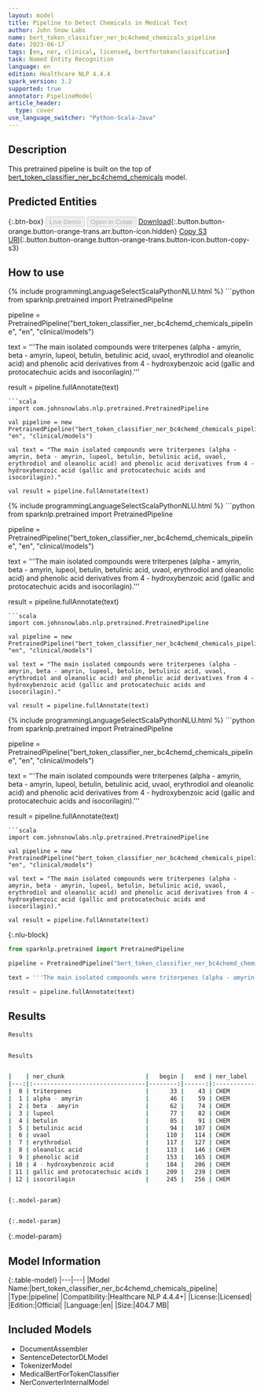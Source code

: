```yaml
---
layout: model
title: Pipeline to Detect Chemicals in Medical Text
author: John Snow Labs
name: bert_token_classifier_ner_bc4chemd_chemicals_pipeline
date: 2023-06-17
tags: [en, ner, clinical, licensed, bertfortokenclassification]
task: Named Entity Recognition
language: en
edition: Healthcare NLP 4.4.4
spark_version: 3.2
supported: true
annotator: PipelineModel
article_header:
  type: cover
use_language_switcher: "Python-Scala-Java"
---
```


## Description

This pretrained pipeline is built on the top of [bert_token_classifier_ner_bc4chemd_chemicals](https://nlp.johnsnowlabs.com/2022/07/25/bert_token_classifier_ner_bc4chemd_chemicals_en_3_0.html) model.

## Predicted Entities



{:.btn-box}
<button class="button button-orange" disabled>Live Demo</button>
<button class="button button-orange" disabled>Open in Colab</button>
[Download](https://s3.amazonaws.com/auxdata.johnsnowlabs.com/clinical/models/bert_token_classifier_ner_bc4chemd_chemicals_pipeline_en_4.4.4_3.2_1686963400526.zip){:.button.button-orange.button-orange-trans.arr.button-icon.hidden}
[Copy S3 URI](s3://auxdata.johnsnowlabs.com/clinical/models/bert_token_classifier_ner_bc4chemd_chemicals_pipeline_en_4.4.4_3.2_1686963400526.zip){:.button.button-orange.button-orange-trans.button-icon.button-copy-s3}

## How to use

<div class="tabs-box" markdown="1">
{% include programmingLanguageSelectScalaPythonNLU.html %}
```python
from sparknlp.pretrained import PretrainedPipeline

pipeline = PretrainedPipeline("bert_token_classifier_ner_bc4chemd_chemicals_pipeline", "en", "clinical/models")

text = '''The main isolated compounds were triterpenes (alpha - amyrin, beta - amyrin, lupeol, betulin, betulinic acid, uvaol, erythrodiol and oleanolic acid) and phenolic acid derivatives from 4 - hydroxybenzoic acid (gallic and protocatechuic acids and isocorilagin).'''

result = pipeline.fullAnnotate(text)
```
```scala
import com.johnsnowlabs.nlp.pretrained.PretrainedPipeline

val pipeline = new PretrainedPipeline("bert_token_classifier_ner_bc4chemd_chemicals_pipeline", "en", "clinical/models")

val text = "The main isolated compounds were triterpenes (alpha - amyrin, beta - amyrin, lupeol, betulin, betulinic acid, uvaol, erythrodiol and oleanolic acid) and phenolic acid derivatives from 4 - hydroxybenzoic acid (gallic and protocatechuic acids and isocorilagin)."

val result = pipeline.fullAnnotate(text)
```
</div>

<div class="tabs-box" markdown="1">
{% include programmingLanguageSelectScalaPythonNLU.html %}
```python
from sparknlp.pretrained import PretrainedPipeline

pipeline = PretrainedPipeline("bert_token_classifier_ner_bc4chemd_chemicals_pipeline", "en", "clinical/models")

text = '''The main isolated compounds were triterpenes (alpha - amyrin, beta - amyrin, lupeol, betulin, betulinic acid, uvaol, erythrodiol and oleanolic acid) and phenolic acid derivatives from 4 - hydroxybenzoic acid (gallic and protocatechuic acids and isocorilagin).'''

result = pipeline.fullAnnotate(text)
```
```scala
import com.johnsnowlabs.nlp.pretrained.PretrainedPipeline

val pipeline = new PretrainedPipeline("bert_token_classifier_ner_bc4chemd_chemicals_pipeline", "en", "clinical/models")

val text = "The main isolated compounds were triterpenes (alpha - amyrin, beta - amyrin, lupeol, betulin, betulinic acid, uvaol, erythrodiol and oleanolic acid) and phenolic acid derivatives from 4 - hydroxybenzoic acid (gallic and protocatechuic acids and isocorilagin)."

val result = pipeline.fullAnnotate(text)
```
</div>

<div class="tabs-box" markdown="1">
{% include programmingLanguageSelectScalaPythonNLU.html %}
```python
from sparknlp.pretrained import PretrainedPipeline

pipeline = PretrainedPipeline("bert_token_classifier_ner_bc4chemd_chemicals_pipeline", "en", "clinical/models")

text = '''The main isolated compounds were triterpenes (alpha - amyrin, beta - amyrin, lupeol, betulin, betulinic acid, uvaol, erythrodiol and oleanolic acid) and phenolic acid derivatives from 4 - hydroxybenzoic acid (gallic and protocatechuic acids and isocorilagin).'''

result = pipeline.fullAnnotate(text)
```
```scala
import com.johnsnowlabs.nlp.pretrained.PretrainedPipeline

val pipeline = new PretrainedPipeline("bert_token_classifier_ner_bc4chemd_chemicals_pipeline", "en", "clinical/models")

val text = "The main isolated compounds were triterpenes (alpha - amyrin, beta - amyrin, lupeol, betulin, betulinic acid, uvaol, erythrodiol and oleanolic acid) and phenolic acid derivatives from 4 - hydroxybenzoic acid (gallic and protocatechuic acids and isocorilagin)."

val result = pipeline.fullAnnotate(text)
```

{:.nlu-block}
```python
from sparknlp.pretrained import PretrainedPipeline

pipeline = PretrainedPipeline("bert_token_classifier_ner_bc4chemd_chemicals_pipeline", "en", "clinical/models")

text = '''The main isolated compounds were triterpenes (alpha - amyrin, beta - amyrin, lupeol, betulin, betulinic acid, uvaol, erythrodiol and oleanolic acid) and phenolic acid derivatives from 4 - hydroxybenzoic acid (gallic and protocatechuic acids and isocorilagin).'''

result = pipeline.fullAnnotate(text)
```
</div>

## Results

```bash
Results


Results


|    | ner_chunk                       |   begin |   end | ner_label   |   confidence |
|---:|:--------------------------------|--------:|------:|:------------|-------------:|
|  0 | triterpenes                     |      33 |    43 | CHEM        |     0.99999  |
|  1 | alpha - amyrin                  |      46 |    59 | CHEM        |     0.999939 |
|  2 | beta - amyrin                   |      62 |    74 | CHEM        |     0.999679 |
|  3 | lupeol                          |      77 |    82 | CHEM        |     0.999968 |
|  4 | betulin                         |      85 |    91 | CHEM        |     0.999975 |
|  5 | betulinic acid                  |      94 |   107 | CHEM        |     0.999984 |
|  6 | uvaol                           |     110 |   114 | CHEM        |     0.99998  |
|  7 | erythrodiol                     |     117 |   127 | CHEM        |     0.999987 |
|  8 | oleanolic acid                  |     133 |   146 | CHEM        |     0.999984 |
|  9 | phenolic acid                   |     153 |   165 | CHEM        |     0.999985 |
| 10 | 4 - hydroxybenzoic acid         |     184 |   206 | CHEM        |     0.999973 |
| 11 | gallic and protocatechuic acids |     209 |   239 | CHEM        |     0.999984 |
| 12 | isocorilagin                    |     245 |   256 | CHEM        |     0.999985 |


{:.model-param}


{:.model-param}
```

{:.model-param}
## Model Information

{:.table-model}
|---|---|
|Model Name:|bert_token_classifier_ner_bc4chemd_chemicals_pipeline|
|Type:|pipeline|
|Compatibility:|Healthcare NLP 4.4.4+|
|License:|Licensed|
|Edition:|Official|
|Language:|en|
|Size:|404.7 MB|

## Included Models

- DocumentAssembler
- SentenceDetectorDLModel
- TokenizerModel
- MedicalBertForTokenClassifier
- NerConverterInternalModel